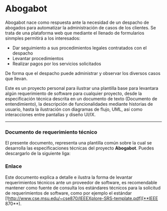 # Abogabot

Abogabot nace como respuesta ante la necesidad de un despacho de abogados para automatizar la administración de casos de los clientes. Se trata de una plataforma web que mediante el llenado de formularios sinmples permitirá a los interesados:

- Dar seguimiento a sus procedimientos legales contratados con el despacho
- Levantar procedimientos 
- Realizar pagos por los servicios solicitados

De forma que el despacho puede administrar y observar los diversos casos que llevan.

Este es un proyecto personal para ilustrar una plantilla base para levantara algún requerimiento de software para cualquier proyecto, desde la especificación técnica descrita en un documento de texto (Documento de entendimiento), la descripción de funcionalidades mediante historias de usuario, hasta la ilustración con diagramas de flujo, UML,  así como interacciones entre pantallas y diseño UI/IX.

-------------------------------------------------------------

### Documento de requerimiento técnico
El presente documento, representa una plantilla común sobre la cual se desarrolla las especificaciones técnicas del proyecto **Abogabot**. Puedes descargarlo de la siguiente liga:

### Enlace

Este documento explica a detalle e ilustra la forma de levantar requerimientos técnicos ante un proveedor de software, es recomendable mantener como fuente de consulta los estándares técnicos para la solicitud de requerimientos de software, como por ejemplo el estándar  [!http://www.cse.msu.edu/~cse870/IEEEXplore-SRS-template.pdf](**IEEE 870**).


